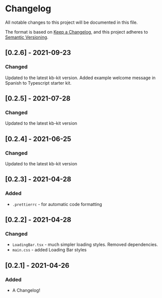 # Changelog

All notable changes to this project will be documented in this file.

The format is based on [Keep a Changelog](https://keepachangelog.com/en/1.0.0/),
and this project adheres to [Semantic Versioning](https://semver.org/spec/v2.0.0.html).

## [0.2.6] - 2021-09-23

### Changed

Updated to the latest kb-kit version.
Added example welcome message in Spanish to Typescript starter kit.

## [0.2.5] - 2021-07-28

### Changed

Updated to the latest kb-kit version

## [0.2.4] - 2021-06-25

### Changed

Updated to the latest kb-kit version

## [0.2.3] - 2021-04-28

### Added

- `.prettierrc` - for automatic code formatting

## [0.2.2] - 2021-04-28

### Changed

- `LoadingBar.tsx` - much simpler loading styles. Removed dependencies.
- `main.css` - added Loading Bar styles

## [0.2.1] - 2021-04-26

### Added

- A Changelog!

<!-- Example CHANGELOG -->
<!-- ## [0.0.4] - 2014-08-09

### Added

- Ullamco adipisicing fugiat ipsum aliqua nisi aute enim culpa cillum officia commodo.
- Officia elit sunt in fugiat occaecat velit elit.
- In anim laborum sunt sunt veniam consectetur sint ipsum ut irure sint nulla dolor.

### Changed

- Sunt Lorem commodo pariatur commodo id proident tempor.
- Duis aliquip officia elit aliqua cillum eiusmod.

### Removed

- Ut sint aliquip enim proident veniam nisi irure incididunt dolore.
- Ipsum ad excepteur ullamco commodo proident id sint et ad minim.
- Veniam do sit sit ea eiusmod cillum labore consectetur sit nulla labore.

-->
